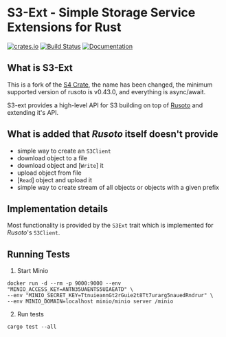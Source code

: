 # S3-Ext - Simple Storage Service Extensions for Rust

[![crates.io](https://meritbadge.herokuapp.com/s3-ext)](https://crates.io/crates/s3-ext)
[![Build Status](https://github.com/ddboline/s3-ext-rs/workflows/Rust/badge.svg?branch=master)](https://github.com/ddboline/s3-ext-rs/actions?branch=master)
[![Documentation](https://docs.rs/s3-ext/badge.svg)](https://docs.rs/s3-ext/0.1.3/s3_ext/)

## What is S3-Ext

This is a fork of the [S4 Crate](https://crates.io/crates/s4), the name has been changed,
the minimum supported version of rusoto is v0.43.0, and everything is async/await.

S3-ext provides a high-level API for S3 building on top of [Rusoto](https://www.rusoto.org/) and extending it's API.


## What is added that *Rusoto* itself doesn't provide

* simple way to create an `S3Client`
* download object to a file
* download object and [`Write`] it
* upload object from file
* [`Read`] object and upload it
* simple way to create stream of all objects or objects with a given prefix

## Implementation details

Most functionality is provided by the `S3Ext` trait which is implemented for *Rusoto*'s `S3Client`.


[`AsyncRead`]: https://docs.rs/tokio/0.2.11/tokio/io/trait.AsyncReadExt.html
[`AsyncWrite`]: https://docs.rs/tokio/0.2.11/tokio/io/trait.AsyncWriteExt.html


## Running Tests

1. Start Minio

```
docker run -d --rm -p 9000:9000 --env "MINIO_ACCESS_KEY=ANTN35UAENTS5UIAEATD" \
--env "MINIO_SECRET_KEY=TtnuieannGt2rGuie2t8Tt7urarg5nauedRndrur" \
--env MINIO_DOMAIN=localhost minio/minio server /minio
```

2. Run tests

```
cargo test --all
```
